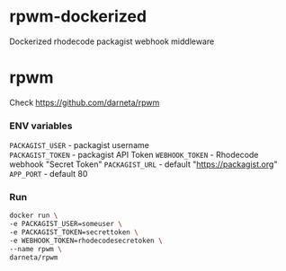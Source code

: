 # rpwm-dockerized

Dockerized rhodecode packagist webhook middleware

# rpwm

Check https://github.com/darneta/rpwm

### ENV variables
`PACKAGIST_USER` - packagist username  
`PACKAGIST_TOKEN` - packagist API Token
`WEBHOOK_TOKEN` - Rhodecode webhook "Secret Token"
`PACKAGIST_URL` - default "https://packagist.org"  
`APP_PORT` - default 80  

### Run

```bash 
docker run \
-e PACKAGIST_USER=someuser \
-e PACKAGIST_TOKEN=secrettoken \
-e WEBHOOK_TOKEN=rhodecodesecretoken \
--name rpwm \
darneta/rpwm
